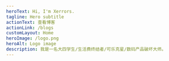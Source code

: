 ```yaml
---
heroText: Hi, I'm Xerrors.
tagline: Hero subtitle
actionText: 查看博客
actionLink: /blogs
customLayout: Home
heroImage: /logo.png
heroAlt: Logo image
description: 我是一名大四学生/生活费终结者/可乐克星/数码产品破坏大师。
---
```


<Home />